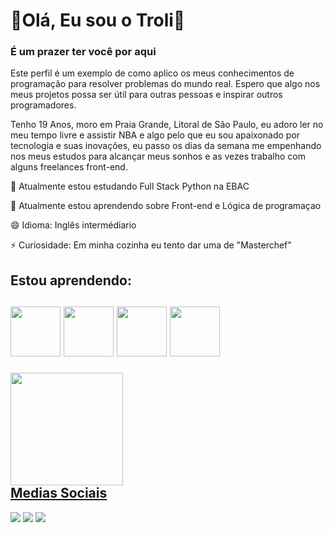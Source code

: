 <h1> 👾Olá, Eu sou o Troli👾 </h1>

<h3>É um prazer ter você por aqui </h3>
<p>
  Este perfil é um exemplo de como aplico os meus conhecimentos de programação para resolver problemas do mundo real. Espero que algo nos meus projetos possa ser útil para outras pessoas e inspirar outros programadores.
</p>
<p> 
Tenho 19 Anos, moro em Praia Grande, Litoral de São Paulo, eu adoro ler no meu tempo livre e assistir NBA e algo pelo que eu sou apaixonado por tecnologia e suas inovações, eu passo os dias da semana me empenhando nos meus estudos para alcançar meus sonhos e as vezes trabalho com alguns freelances front-end.
<p/>


🔭 Atualmente estou estudando Full Stack Python na EBAC

🌱 Atualmente estou aprendendo sobre Front-end e Lógica de programaçao

😄 Idioma: Inglês intermédiario

⚡ Curiosidade: Em minha cozinha eu tento dar uma de "Masterchef"


<h2> Estou aprendendo: <h2/>

<div>

<img src="https://cdn.jsdelivr.net/gh/devicons/devicon/icons/css3/css3-original.svg" width="80" height="80"/>      <img src="https://cdn.jsdelivr.net/gh/devicons/devicon/icons/html5/html5-original.svg" width="80" height="80"/>   <img src="https://cdn.jsdelivr.net/gh/devicons/devicon/icons/javascript/javascript-original.svg" width="80" height="80"/>      <img src="https://cdn.jsdelivr.net/gh/devicons/devicon/icons/python/python-original.svg" width="80" height="80"/>   

<div/>

</div>

<div>
<a href="https://github.com/DevTroli">
<img height="180em" src="https://github-readme-stats.vercel.app/api?username=DevTroli&show_icons=true&theme=dracula&include_all_commits=true&count_private=true"/>
</div
  
  
  <h3>Medias Sociais</h3>

<div>
<a href="https://www.instagram.com/pablo_troli/" target="_blank"><img src="https://img.shields.io/badge/-Instagram-%23E4405F?style=for-the-badge&logo=instagram&logoColor=white" target="_blank"></a>
<a href="https://www.linkedin.com/in/pablotroli/" target="_blank"><img src="https://img.shields.io/badge/-LinkedIn-%230077B5?style=for-the-badge&logo=linkedin&logoColor=white" target="_blank"></a>   
<a href = https://criarmeulink.com.br/u/1677842312 "><img src="https://img.shields.io/badge/Gmail-D14836?style=for-the-badge&logo=gmail&logoColor=white" target="_blank"></a>



              
